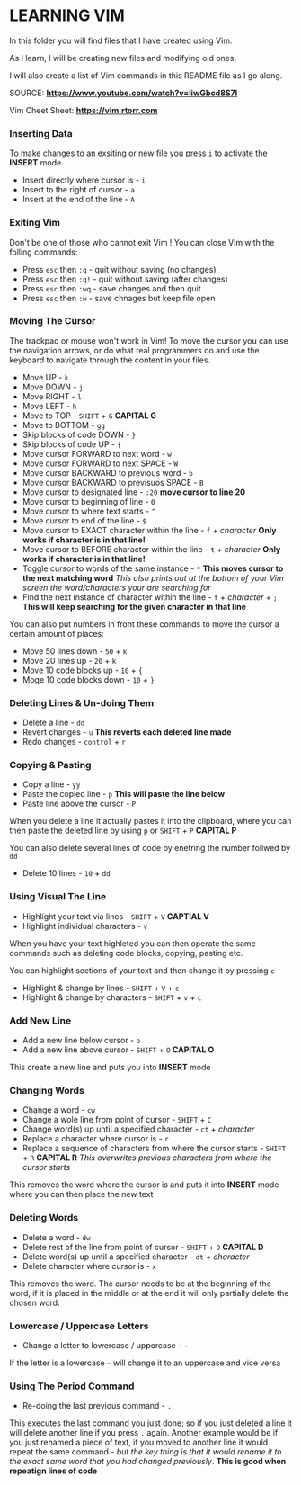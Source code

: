 # LEARNING VIM

In this folder you will find files that I have created using Vim.

As I learn, I will be creating new files and modifying old ones.

I will also create a list of Vim commands in this README file as I go along.

SOURCE: **https://www.youtube.com/watch?v=IiwGbcd8S7I**

Vim Cheet Sheet: **https://vim.rtorr.com**

### Inserting Data
To  make changes to an exsiting or new file you press `i` to activate the **INSERT** mode.
- Insert directly where cursor is - `i`
- Insert to the right of cursor - `a`
- Insert at the end of the line - `A`

### Exiting Vim
Don't be one of those who cannot exit Vim ! You can close Vim with the folling commands:
- Press `esc` then `:q`  - quit without saving (no changes)
- Press `esc` then `:q!` - quit without saving (after changes)
- Press `esc` then `:wq` - save changes and then quit
- Press `esc` then `:w`  - save chnages but keep file open

### Moving The Cursor 
The trackpad or mouse won't work in Vim! To move the cursor you  can use the navigation arrows, or do what real programmers do and use the keyboard to navigate through the content in your files.
- Move UP - `k`
- Move DOWN - `j`
- Move RIGHT - `l`
- Move LEFT - `h`
- Move to TOP - `SHIFT` + `G` **CAPITAL G**
- Move to BOTTOM - `gg`
- Skip blocks of code DOWN - `}`
- Skip blocks of code UP - `{`
- Move cursor FORWARD to next word - `w`
- Move cursor FORWARD to next SPACE - `W`
- Move cursor BACKWARD to previous word - `b`
- Move cursor BACKWARD to previsuos SPACE - `B`
- Move cursor to designated line - `:20` **move cursor to line 20**
- Move cursor to beginning of line - `0`
- Move cursor to where text starts - `^`
- Move cursor to end of the line - `$`
- Move cursor to EXACT character within the line - `f` + *character* **Only works if character is in that line!**
- Move cursor to BEFORE character within the line - `t` + *character* **Only works if character is in that line!** 
- Toggle cursor to words of the same instance - `*` **This moves cursor to the next matching word** *This also prints out at the bottom of your Vim screen the word/characters your are searching for*
- Find the next instance of character within the line - `f` + *character* + `;` **This will keep searching for the given character in that line**

You can also put numbers in front these commands to move the cursor a certain amount of places:

- Move 50 lines down - `50` + `k`
- Move 20 lines up - `20` + `k`
- Move 10 code blocks up - `10` + `{`
- Moge 10 code blocks down - `10` + `}`

### Deleting Lines & Un-doing Them
- Delete a line - `dd`
- Revert changes - `u` **This reverts each deleted line made**
- Redo changes - `control` + `r`

### Copying & Pasting 
- Copy a line - `yy`
- Paste the copied line - `p` **This will paste the line below**
- Paste line above the cursor - `P`

When you delete a line it actually pastes it into the clipboard, where you can then paste the deleted line by using `p` or `SHIFT` + `P` **CAPITAL P**

You can also delete several lines of code by enetring the number follwed by `dd`
- Delete 10 lines - `10` + `dd`

### Using Visual The Line 
- Highlight your text via lines - `SHIFT` + `V` **CAPTIAL V**
- Highlight individual characters - `v`

When you have your text highleted you can then operate the same commands such as deleting code blocks, copying, pasting etc.

You can highlight sections of your text and then change it by pressing `c`
- Highlight & change by lines - `SHIFT` + `V` + `c`
- Highlight & change by characters - `SHIFT` + `v` + `c`

### Add New Line
- Add a new line below cursor - `o`
- Add a new line above cursor - `SHIFT` + `O` **CAPITAL O**

This create a new line and puts you into **INSERT** mode

### Changing Words
- Change a word - `cw`
- Change a wole line from point of cursor - `SHIFT` + `C`
- Change word(s) up until a specified character - `ct` + *character*
- Replace a character where cursor is - `r`
- Replace a sequence of characters from where the cursor starts - `SHIFT` + `R` **CAPITAL R** *This overwrites previous characters from where the cursor starts*

This removes the word where the cursor is and puts it into **INSERT** mode where you can then place the new text

### Deleting Words
- Delete a word - `dw`
- Delete rest of the line from point of cursor - `SHIFT` + `D` **CAPITAL D**
- Delete word(s) up until a specified character - `dt` + *character*
- Delete character where cursor is - `x`

This removes the word. The cursor needs to be at the beginning of the word, if it is placed in the middle or at the end it will only partially delete the chosen word.

### Lowercase / Uppercase Letters
- Change a letter to lowercase / uppercase - `~`

If the letter is a lowercase `~` will change it to an uppercase and vice versa

### Using The Period Command
- Re-doing the last previous command - `.`

This executes the last command you just done; so if you just deleted a line it will delete another line if you press `.` again.  Another example would be if you just renamed a piece of text, if you moved to another line it would repeat the same command - *but the key thing is that it would rename it to the exact same word that you had changed previously*.  **This is good when repeatign lines of code**
